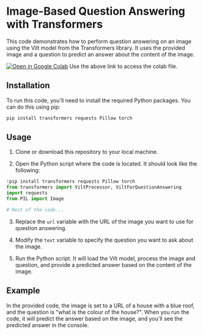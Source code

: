 
# Image-Based Question Answering with Transformers

This code demonstrates how to perform question answering on an image using the Vilt model from the Transformers library. It uses the provided image and a question to predict an answer about the content of the image.

[![Open in Google Colab](https://colab.research.google.com/assets/colab-badge.svg)](https://colab.research.google.com/drive/1NlZpbu4qUSypu1F2i_BlF3sO5--EH2ih?usp=sharing)
Use the above link to access the colab file.


## Installation

To run this code, you'll need to install the required Python packages. You can do this using pip:

```bash
pip install transformers requests Pillow torch
```

## Usage

1. Clone or download this repository to your local machine.

2. Open the Python script where the code is located. It should look like the following:

```python
!pip install transformers requests Pillow torch 
from transformers import ViltProcessor, ViltForQuestionAnswering
import requests
from PIL import Image

# Rest of the code...
```

3. Replace the `url` variable with the URL of the image you want to use for question answering.

4. Modify the `text` variable to specify the question you want to ask about the image.

5. Run the Python script. It will load the Vilt model, process the image and question, and provide a predicted answer based on the content of the image.

## Example

In the provided code, the image is set to a URL of a house with a blue roof, and the question is "what is the colour of the house?". When you run the code, it will predict the answer based on the image, and you'll see the predicted answer in the console.
